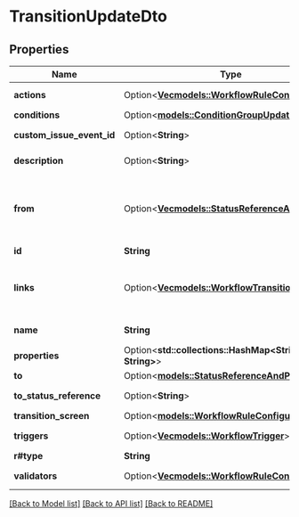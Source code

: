 # TransitionUpdateDto

## Properties

Name | Type | Description | Notes
------------ | ------------- | ------------- | -------------
**actions** | Option<[**Vec<models::WorkflowRuleConfiguration>**](WorkflowRuleConfiguration.md)> | The post-functions of the transition. | [optional]
**conditions** | Option<[**models::ConditionGroupUpdate**](ConditionGroupUpdate.md)> |  | [optional]
**custom_issue_event_id** | Option<**String**> | The custom event ID of the transition. | [optional]
**description** | Option<**String**> | The description of the transition. | [optional]
**from** | Option<[**Vec<models::StatusReferenceAndPort>**](StatusReferenceAndPort.md)> | The statuses and ports that the transition can start from. This field is deprecated - use `toStatusReference`/`links` instead. | [optional]
**id** | **String** | The ID of the transition. | 
**links** | Option<[**Vec<models::WorkflowTransitionLinks>**](WorkflowTransitionLinks.md)> | The statuses the transition can start from, and the mapping of ports between the statuses. | [optional]
**name** | **String** | The name of the transition. | 
**properties** | Option<**std::collections::HashMap<String, String>**> | The properties of the transition. | [optional]
**to** | Option<[**models::StatusReferenceAndPort**](StatusReferenceAndPort.md)> |  | [optional]
**to_status_reference** | Option<**String**> | The status the transition goes to. | [optional]
**transition_screen** | Option<[**models::WorkflowRuleConfiguration**](WorkflowRuleConfiguration.md)> |  | [optional]
**triggers** | Option<[**Vec<models::WorkflowTrigger>**](WorkflowTrigger.md)> | The triggers of the transition. | [optional]
**r#type** | **String** | The transition type. | 
**validators** | Option<[**Vec<models::WorkflowRuleConfiguration>**](WorkflowRuleConfiguration.md)> | The validators of the transition. | [optional]

[[Back to Model list]](../README.md#documentation-for-models) [[Back to API list]](../README.md#documentation-for-api-endpoints) [[Back to README]](../README.md)


